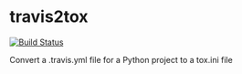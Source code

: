 travis2tox
==========

[![Build Status](https://secure.travis-ci.org/msabramo/travis2tox.png)](http://travis-ci.org/msabramo/travis2tox)

Convert a .travis.yml file for a Python project to a tox.ini file
